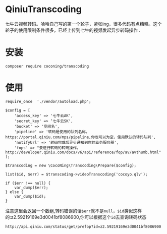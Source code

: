 # QiniuTranscoding

七牛云视频转码。哈哈自己写的第一个轮子，紧张ing，很多代码有点糟糕。这个轮子的使用限制条件很多，已经上传到七牛的视频发起异步转码操作 .

# 安装

```
composer require coconing/transcoding
```

# 使用

```
require_once  './vendor/autoload.php';

$config = [
    'access_key' => '七牛云AK',
    'secret_key' => ‘七牛云SK',
    'bucket' => '空间名',
    'pipeline' => '转码是使用的队列名称。 https://portal.qiniu.com/mps/pipeline,你也可以为空，使用默认的转码队列',
    'notifyUrl' => '转码完成后异步通知到你的业务服务器',
    'fops' => "要进行转码的转码操作。 http://developer.qiniu.com/docs/v6/api/reference/fop/av/avthumb.html"
];

$transcoding = new \CocoNing\Transcoding\Prepare($config);

list($id, $err) = $transcoding->videoTranscoding('cocoyo.qlv');

if ($err !== null) {
    var_dump($err);
} else {
    var_dump($id);
}
```

注意这里会返回一个数组,转码错误的话`$err`就不是`null`，`$id`类似这样的:z2.59219169e3d0041bf8086900,你可以根据这个`id`去查询转码状态

```
http://api.qiniu.com/status/get/prefop?id=z2.59219169e3d0041bf8086900
```
